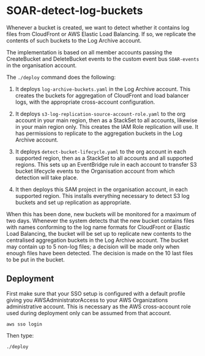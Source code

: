 # SOAR-detect-log-buckets

Whenever a bucket is created, we want to detect whether it contains log files
from CloudFront or AWS Elastic Load Balancing. If so, we replicate the contents
of such buckets to the Log Archive account.

The implementation is based on all member accounts passing the CreateBucket and
DeleteBucket events to the custom event bus `SOAR-events` in the 
organisation account.

The `./deploy` command does the following:

1. It deploys `log-archive-buckets.yaml` in the Log Archive account. This creates the
   buckets for aggregation of CloudFront and load balancer logs, with the 
   appropriate cross-account configuration.

2. It deploys `s3-log-replication-source-account-role.yaml` to the org account in your
   main region, then as a StackSet to all accounts, likewise in your main region only.
   This creates the IAM Role replication will use. It has permissions to replicate
   to the aggregation buckets in the Log Archive account.

3. It deploys `detect-bucket-lifecycle.yaml` to the org account in each supported region, 
   then as a StackSet to all accounts and all supported regions. This sets up
   an EventBridge rule in each account to transfer S3 bucket lifecycle events to the
   Organisation account from which detection will take place.

3. It then deploys this SAM project in the organisation account, in each supported 
   region. This installs everything necessary to detect S3 log buckets and set up
   replication as appropriate.

When this has been done, new buckets will be monitored for a maximum of two days.
Whenever the system detects that the new bucket contains files with names conforming
to the log name formats for CloudFront or Elastic Load Balancing, the bucket will be
set up to replicate new contents to the centralised aggregation buckets in the Log
Archive account. The bucket may contain up to 5 non-log files; a decision will be
made only when enough files have been detected. The decision is made on the 10 last
files to be put in the bucket.


## Deployment

First make sure that your SSO setup is configured with a default profile giving you AWSAdministratorAccess
to your AWS Organizations administrative account. This is necessary as the AWS cross-account role used 
during deployment only can be assumed from that account.

```console
aws sso login
```

Then type:

```console
./deploy
```
